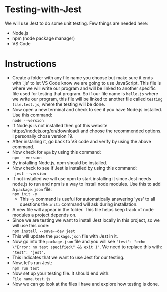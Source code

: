 # Testing-with-Jest
We will use Jest to do some unit testing. Few things are needed here:
* Node.js
* npm (node package manager)
* VS Code

# Instructions
* Create a folder with any file name you choose but make sure it ends with '.js' to let VS Code know we are going to use JavaScript. This file is where we will write our program and will be linked to another specific file used for testing that program. So if our file name is ```hello.js``` where we write our program, this file will be linked to another file called ```testing file.test.js```, where the testing will be done.
* Now open a new terminal and check to see if you have Node.js installed. Use this command:  
```node --version```
* If Node.js is not installed then got this website https://nodejs.org/en/download/ and choose the recommended options. I personally chose version 19.
* After installing it, go back to VS code and verify by using the above command.
* Now check for ```npm``` by using this command:  
```npm --version```
* By installing Node.js, npm should be installed.
* Now check to see if Jest is installed by using this command:  
``` jest --version```
* If not installed we will use npm to start installing it since Jest needs node.js to run and npm is a way to install node modules. Use this to add a ```package.json``` file:  
```npm init -y```
  * This ```-y``` command is useful for automatically answering 'yes' to all questions the ```initi``` command will ask during installation.
* A new file will appear in the folder. This file helps keep track of node modules a project depends on.
* Since we are testing we want to install Jest locally in this project, so we will use this code:  
```npm install --save--dev jest```
* This will update the ```package.json``` file with Jest in it.
* Now go into the ```package.json``` file and you will see ```"test": "echo \"Error: no test specified\" && exit 1"```. We need to replace this with:  
```"test": "jest"```.
 * This indicates that we want to use Jest for our testing.
* Now, let's run Jest:  
```npm run test```
* Now set up your testing file. It should end with:  
```File name.test.js```
* Now we can go look at the files I have and explore how testing is done.

